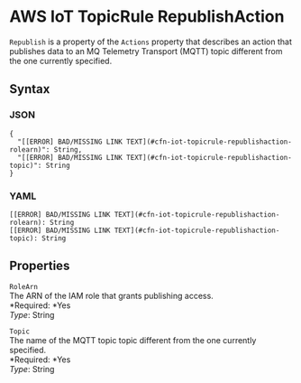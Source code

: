 # AWS IoT TopicRule RepublishAction<a name="aws-properties-iot-topicrule-republishaction"></a>

`Republish` is a property of the `Actions` property that describes an action that publishes data to an MQ Telemetry Transport \(MQTT\) topic different from the one currently specified\.

## Syntax<a name="w3ab2c21c14e1168b5"></a>

### JSON<a name="aws-properties-iot-topicrule-republishaction-syntax.json"></a>

```
{
  "[[ERROR] BAD/MISSING LINK TEXT](#cfn-iot-topicrule-republishaction-rolearn)": String,
  "[[ERROR] BAD/MISSING LINK TEXT](#cfn-iot-topicrule-republishaction-topic)": String
}
```

### YAML<a name="aws-properties-iot-topicrule-republishaction-syntax.yaml"></a>

```
[[ERROR] BAD/MISSING LINK TEXT](#cfn-iot-topicrule-republishaction-rolearn): String
[[ERROR] BAD/MISSING LINK TEXT](#cfn-iot-topicrule-republishaction-topic): String
```

## Properties<a name="w3ab2c21c14e1168b7"></a>

`RoleArn`  
The ARN of the IAM role that grants publishing access\.  
*Required: *Yes  
*Type*: String

`Topic`  
The name of the MQTT topic topic different from the one currently specified\.  
*Required: *Yes  
*Type*: String
